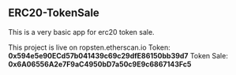 ## ERC20-TokenSale
This is a very basic app for erc20 token sale. 

This project is live on ropsten.etherscan.io
Token: <b>0x594e5e90ECd57b041439c69c29dfE86150bb39d7</b>
Token Sale: <b>0x6A06556A2e7F9aC4950bD7a50c9E9c6867143Fc5</b>
